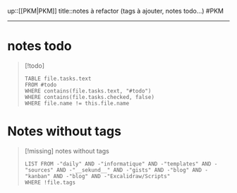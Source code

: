 up::[[PKM|PKM]]
title::notes à refactor (tags à ajouter, notes todo...)
#PKM

----

# notes todo

> [!todo]
> ```dataview
> TABLE file.tasks.text
> FROM #todo
> WHERE contains(file.tasks.text, "#todo")
> WHERE contains(file.tasks.checked, false)
> WHERE file.name != this.file.name
> ```


# Notes without tags

> [!missing] notes without tags
> ```dataview
> LIST FROM -"daily" AND -"informatique" AND -"templates" AND -"sources" AND -"__sekund__" AND -"gists" AND -"blog" AND -"kanban" AND -"blog" AND -"Excalidraw/Scripts"
> WHERE !file.tags
> ```

